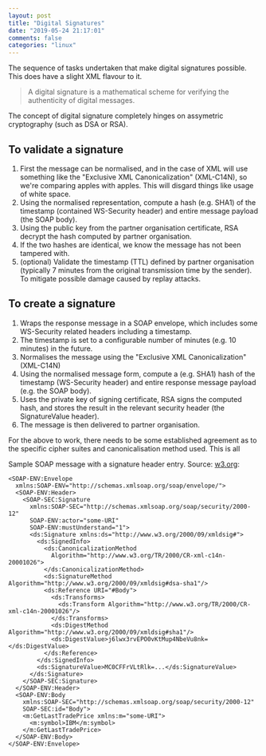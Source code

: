 ```yaml
---
layout: post
title: "Digital Signatures"
date: "2019-05-24 21:17:01"
comments: false
categories: "linux"
---
```


The sequence of tasks undertaken that make digital signatures possible. This does have a slight XML flavour to it.

> A digital signature is a mathematical scheme for verifying the authenticity of digital messages.

The concept of digital signature completely hinges on assymetric cryptography (such as DSA or RSA).


## To validate a signature

1. First the message can be normalised, and in the case of XML will use something like the "Exclusive XML Canonicalization" (XML-C14N), so we're comparing apples with apples. This will disgard things like usage of white space.
1. Using the normalised representation, compute a hash (e.g. SHA1) of the timestamp (contained WS-Security header) and entire message payload (the SOAP body).
1. Using the public key from the partner organisation certificate, RSA decrypt the hash computed by partner organisation.
1. If the two hashes are identical, we know the message has not been tampered with.
1. (optional) Validate the timestamp (TTL) defined by partner organisation (typically 7 minutes from the original transmission time by the sender). To mitigate possible damage caused by replay attacks.

## To create a signature

1. Wraps the response message in a SOAP envelope, which includes some WS-Security related headers including a timestamp.
1. The timestamp is set to a configurable number of minutes (e.g. 10 minutes) in the future.
1. Normalises the message using the "Exclusive XML Canonicalization" (XML-C14N)
1. Using the normalised message form, compute a (e.g. SHA1) hash of the timestamp (WS-Security header) and entire response message payload (e.g. the SOAP body).
1. Uses the private key of signing certificate, RSA signs the computed hash, and stores the result in the relevant security header (the SignatureValue header).
1. The message is then delivered to partner organisation.


For the above to work, there needs to be some established agreement as to the specific cipher suites and canonicalisation method used. This is all 

Sample SOAP message with a signature header entry. Source: [w3.org](https://www.w3.org/TR/2001/NOTE-SOAP-dsig-20010206/):

    <SOAP-ENV:Envelope
      xmlns:SOAP-ENV="http://schemas.xmlsoap.org/soap/envelope/">
      <SOAP-ENV:Header>
        <SOAP-SEC:Signature
          xmlns:SOAP-SEC="http://schemas.xmlsoap.org/soap/security/2000-12"
          SOAP-ENV:actor="some-URI"
          SOAP-ENV:mustUnderstand="1">
          <ds:Signature xmlns:ds="http://www.w3.org/2000/09/xmldsig#">
            <ds:SignedInfo>
              <ds:CanonicalizationMethod   
                Algorithm="http://www.w3.org/TR/2000/CR-xml-c14n-20001026">
              </ds:CanonicalizationMethod>
              <ds:SignatureMethod Algorithm="http://www.w3.org/2000/09/xmldsig#dsa-sha1"/>
              <ds:Reference URI="#Body">
                <ds:Transforms>
                  <ds:Transform Algorithm="http://www.w3.org/TR/2000/CR-xml-c14n-20001026"/>
                </ds:Transforms>
                <ds:DigestMethod Algorithm="http://www.w3.org/2000/09/xmldsig#sha1"/>
                <ds:DigestValue>j6lwx3rvEPO0vKtMup4NbeVu8nk=</ds:DigestValue>
              </ds:Reference>
            </ds:SignedInfo>
            <ds:SignatureValue>MC0CFFrVLtRlk=...</ds:SignatureValue>
          </ds:Signature>
        </SOAP-SEC:Signature>
      </SOAP-ENV:Header>
      <SOAP-ENV:Body 
        xmlns:SOAP-SEC="http://schemas.xmlsoap.org/soap/security/2000-12"
        SOAP-SEC:id="Body">
        <m:GetLastTradePrice xmlns:m="some-URI">
          <m:symbol>IBM</m:symbol>
        </m:GetLastTradePrice>
      </SOAP-ENV:Body>
    </SOAP-ENV:Envelope>


